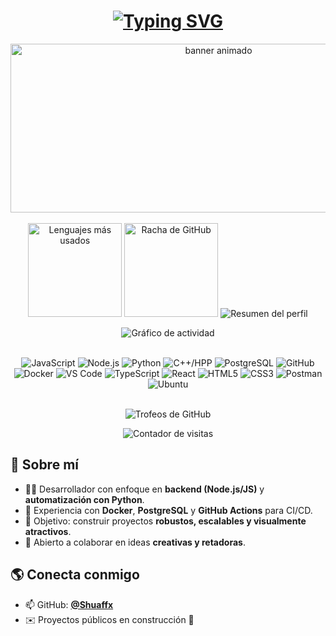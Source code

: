 <!-- PERFIL DE GITHUB – SHUAFFX (ESPAÑOL) -->
<h1 align="center">
  <a href="https://git.io/typing-svg">
    <img src="https://readme-typing-svg.herokuapp.com?font=Fira+Code&weight=900&size=38&pause=800&color=F79F22&center=true&vCenter=true&width=800&height=60&lines=%C2%A1Hola!+Soy+Shuaffx+%F0%9F%92%BB;Desarrollador+%7C+Creador+Digital+%7C+Tech+Enthusiast;Bienvenido+a+mi+GitHub+%F0%9F%9A%80" alt="Typing SVG" />
  </a>
</h1>

<div align="center">
  <!-- Banner animado: puedes reemplazarlo por tu propio banner personalizado -->
  <img height="270" width="650" src="https://media.giphy.com/media/f3iwJFOVOwuy7K6FFw/giphy.gif" alt="banner animado" />
</div>

<br/>

<!-- ====== STATS ====== -->
<div align="center">
  <img src="https://github-readme-stats.vercel.app/api/top-langs/?username=Shuaffx&layout=compact&theme=radical" height="150" alt="Lenguajes más usados"/>
  <img src="https://streak-stats.demolab.com?user=Shuaffx&theme=dark" height="150" alt="Racha de GitHub" />
  <img src="https://github-profile-summary-cards.vercel.app/api/cards/profile-details?username=Shuaffx&theme=codeSTACKr" alt="Resumen del perfil" />
</div>

<p align="center">
  <!-- Reemplaza por tu propio SVG si deseas un gráfico de contribuciones personalizado -->
  <img src="https://raw.githubusercontent.com/ashutosh00710/github-readme-activity-graph/master/graph/graph.png?username=Shuaffx&theme=github-compact" alt="Gráfico de actividad" />
</p>

<br/>

<!-- ====== LENGUAJES Y HERRAMIENTAS (BADGES) ====== -->
<div align="center">

<!-- Core solicitados -->
<img alt="JavaScript" src="https://img.shields.io/badge/javascript-%23F7DF1E.svg?style=for-the-badge&logo=javascript&logoColor=black"/>
<img alt="Node.js" src="https://img.shields.io/badge/node.js-339933?style=for-the-badge&logo=nodedotjs&logoColor=white"/>
<img alt="Python" src="https://img.shields.io/badge/python-3670A0?style=for-the-badge&logo=python&logoColor=ffdd54"/>
<img alt="C++/HPP" src="https://img.shields.io/badge/C%2B%2B%2FHPP-%2300599C.svg?style=for-the-badge&logo=c%2B%2B&logoColor=white"/>
<img alt="PostgreSQL" src="https://img.shields.io/badge/postgresql-%23316192.svg?style=for-the-badge&logo=postgresql&logoColor=white"/>
<img alt="GitHub" src="https://img.shields.io/badge/GitHub-%23181717.svg?style=for-the-badge&logo=github&logoColor=white"/>
<img alt="Docker" src="https://img.shields.io/badge/docker-%230db7ed.svg?style=for-the-badge&logo=docker&logoColor=white"/>
<img alt="VS Code" src="https://img.shields.io/badge/vscode-%23007ACC.svg?style=for-the-badge&logo=visual-studio-code&logoColor=white"/>

<!-- Mejores extras para elevar el perfil -->
<img alt="TypeScript" src="https://img.shields.io/badge/typescript-%23007ACC.svg?style=for-the-badge&logo=typescript&logoColor=white"/>
<img alt="React" src="https://img.shields.io/badge/react-%2320232a.svg?style=for-the-badge&logo=react&logoColor=%2361DAFB"/>
<img alt="HTML5" src="https://img.shields.io/badge/html5-%23E34F26.svg?style=for-the-badge&logo=html5&logoColor=white"/>
<img alt="CSS3" src="https://img.shields.io/badge/css3-%231572B6.svg?style=for-the-badge&logo=css3&logoColor=white"/>
<img alt="Postman" src="https://img.shields.io/badge/Postman-FF6C37?style=for-the-badge&logo=postman&logoColor=white"/>
<img alt="Ubuntu" src="https://img.shields.io/badge/Ubuntu-E95420?style=for-the-badge&logo=ubuntu&logoColor=white"/>

</div>

<br/>

<!-- ====== TROFEOS Y CONTADOR DE VISITAS ====== -->
<p align="center">
  <img src="https://github-profile-trophy.vercel.app/?username=Shuaffx&theme=juicyfresh&no-frame=false&no-bg=true&margin-w=1&column=9" alt="Trofeos de GitHub" />
</p>

<p align="center">
  <img src="https://profile-counter.glitch.me/%7BShuaffx%7D/count.svg" alt="Contador de visitas" />
</p>

<!-- ====== ACERCA DE MÍ (ESPAÑOL) ====== -->
## 🧠 Sobre mí
- 👨‍💻 Desarrollador con enfoque en **backend (Node.js/JS)** y **automatización con Python**.
- 🧩 Experiencia con **Docker**, **PostgreSQL** y **GitHub Actions** para CI/CD.
- 🎯 Objetivo: construir proyectos **robustos, escalables y visualmente atractivos**.
- 💬 Abierto a colaborar en ideas **creativas y retadoras**.

<!-- ====== CONTACTO / ENLACES ====== -->
## 🌎 Conecta conmigo
- 📫 GitHub: **[@Shuaffx](https://github.com/Shuaffx)**
- ✉️ Proyectos públicos en construcción 🚧
